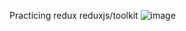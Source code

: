 Practicing redux   reduxjs/toolkit
![image](https://user-images.githubusercontent.com/82474881/165001172-2a9e5f62-7166-4ff5-b96d-77f3bba21f0e.png)


